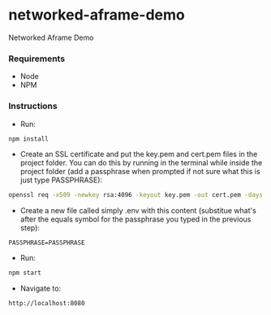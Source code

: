 # networked-aframe-demo
Networked Aframe Demo

### Requirements

- Node
- NPM

### Instructions

- Run:
```sh
npm install
```

- Create an SSL certificate and put the key.pem and cert.pem files in the project folder. You can do this by running in the terminal while inside the project folder (add a passphrase when prompted if not sure what this is just type PASSPHRASE): 
```sh
openssl req -x509 -newkey rsa:4096 -keyout key.pem -out cert.pem -days 365
```

- Create a new file called simply .env with this content (substitue what's after the equals symbol for the passphrase you typed in the previous step):
```env
PASSPHRASE=PASSPHRASE
```

- Run:
```sh
npm start
```

- Navigate to:
```
http://localhost:8080
```